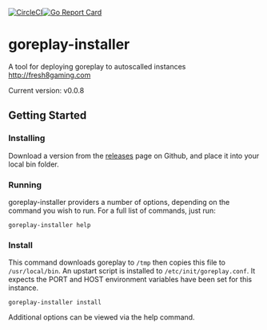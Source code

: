 
[![CircleCI](https://circleci.com/gh/fresh8/goreplay-installer.svg?style=svg)](https://circleci.com/gh/fresh8/goreplay-installer)[![Go Report Card](https://goreportcard.com/badge/github.com/fresh8/goreplay-installer)](https://goreportcard.com/report/github.com/fresh8/goreplay-installer)

# goreplay-installer
A tool for deploying goreplay to autoscalled instances http://fresh8gaming.com

Current version: v0.0.8

## Getting Started
### Installing
Download a version from the [releases](https://github.com/fresh8/goreplay-installer/releases) page on Github, and place it into your local bin folder.

### Running
goreplay-installer providers a number of options, depending on the command you wish to run. For a full list of commands, just run:
```
goreplay-installer help
```

### Install
This command downloads goreplay to `/tmp` then copies this file to `/usr/local/bin`. An upstart script is installed to `/etc/init/goreplay.conf`. It expects the PORT and HOST environment variables have been set for this instance.
```
goreplay-installer install
```

Additional options can be viewed via the help command.

